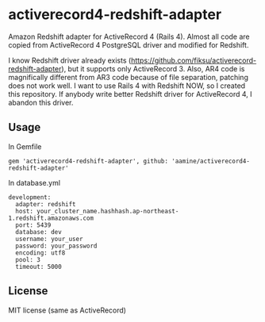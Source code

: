 activerecord4-redshift-adapter
==============================

Amazon Redshift adapter for ActiveRecord 4 (Rails 4).
Almost all code are copied from ActiveRecord 4 PostgreSQL
driver and modified for Redshift.

I know Redshift driver already exists (https://github.com/fiksu/activerecord-redshift-adapter),
but it supports only ActiveRecord 3.  Also, AR4 code is magnifically different
from AR3 code because of file separation, patching does not work well.
I want to use Rails 4 with Redshift NOW, so I created this repository.
If anybody write better Redshift driver for ActiveRecord 4, I abandon this driver.

Usage
-------------------

In Gemfile
```
gem 'activerecord4-redshift-adapter', github: 'aamine/activerecord4-redshift-adapter'
```

In database.yml
```
development:
  adapter: redshift
  host: your_cluster_name.hashhash.ap-northeast-1.redshift.amazonaws.com
  port: 5439
  database: dev
  username: your_user
  password: your_password
  encoding: utf8
  pool: 3
  timeout: 5000
```

License
---------

MIT license (same as ActiveRecord)
